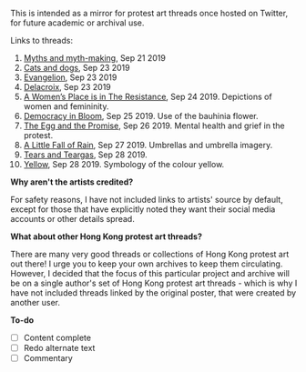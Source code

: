 This is intended as a mirror for protest art threads once hosted on Twitter, for future academic or archival use.

Links to threads:

1. [Myths and myth-making](https://cwylo.github.io/hkprotestart/thread1), Sep 21 2019
2. [Cats and dogs](https://cwylo.github.io/hkprotestart/thread2), Sep 23 2019
3. [Evangelion](https://cwylo.github.io/hkprotestart/thread3), Sep 23 2019
4. [Delacroix](https://cwylo.github.io/hkprotestart/thread4), Sep 23 2019
5. [A Women’s Place is in The Resistance](https://cwylo.github.io/hkprotestart/thread5), Sep 24 2019. Depictions of women and femininity.
6. [Democracy in Bloom](https://cwylo.github.io/hkprotestart/thread6), Sep 25 2019. Use of the bauhinia flower.
7. [The Egg and the Promise](https://cwylo.github.io/hkprotestart/thread7), Sep 26 2019. Mental health and grief in the protest.
8. [A Little Fall of Rain](https://cwylo.github.io/hkprotestart/thread8), Sep 27 2019. Umbrellas and umbrella imagery.
9. [Tears and Teargas](https://cwylo.github.io/hkprotestart/thread9), Sep 28 2019.
10. [Yellow](https://cwylo.github.io/hkprotestart/thread10), Sep 28 2019. Symbology of the colour yellow.


**Why aren't the artists credited?**

For safety reasons, I have not included links to artists' source by default, except for those that have explicitly noted they want their social media accounts or other details spread.

**What about other Hong Kong protest art threads?**

There are many very good threads or collections of Hong Kong protest art out there! I urge you to keep your own archives to keep them circulating. However, I decided that the focus of this particular project and archive will be on a single author's set of Hong Kong protest art threads - which is why I have not included threads linked by the original poster, that were created by another user.

**To-do**

- [ ] Content complete
- [ ] Redo alternate text
- [ ] Commentary
